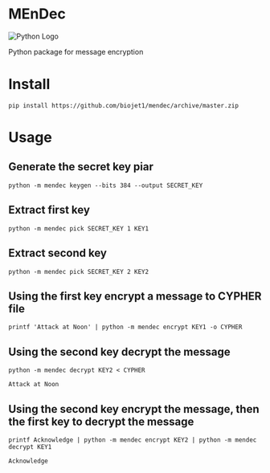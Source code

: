 # MEnDec
![Python Logo](https://www.python.org/static/community_logos/python-logo.png "Sample inline image")

Python package for message encryption

# Install

`pip install https://github.com/biojet1/mendec/archive/master.zip`

# Usage

## Generate the secret key piar

`python -m mendec keygen --bits 384 --output SECRET_KEY`

## Extract first key

`python -m mendec pick SECRET_KEY 1 KEY1`

## Extract second key

`python -m mendec pick SECRET_KEY 2 KEY2`

## Using the first key encrypt a message to CYPHER file

`printf 'Attack at Noon' | python -m mendec encrypt KEY1 -o CYPHER`

## Using the second key decrypt the message

`python -m mendec decrypt KEY2 < CYPHER`

`Attack at Noon`

## Using the second key encrypt the message, then the first key to decrypt the message

`printf Acknowledge | python -m mendec encrypt KEY2 | python -m mendec decrypt KEY1`

`Acknowledge`

